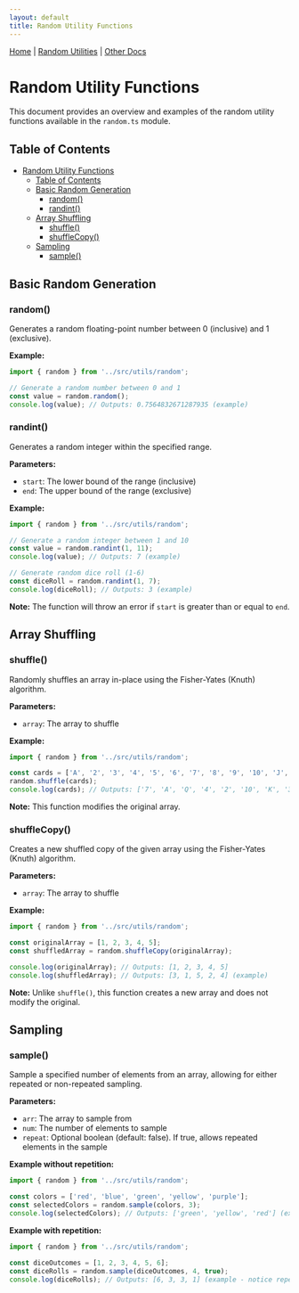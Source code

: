 ```yaml
---
layout: default
title: Random Utility Functions
---
```


[Home](../index.md) | [Random Utilities](random-utils.md) | [Other Docs](other-docs.md)

# Random Utility Functions

This document provides an overview and examples of the random utility functions available in the `random.ts` module.

## Table of Contents
- [Random Utility Functions](#random-utility-functions)
  - [Table of Contents](#table-of-contents)
  - [Basic Random Generation](#basic-random-generation)
    - [random()](#random)
    - [randint()](#randint)
  - [Array Shuffling](#array-shuffling)
    - [shuffle()](#shuffle)
    - [shuffleCopy()](#shufflecopy)
  - [Sampling](#sampling)
    - [sample()](#sample)

## Basic Random Generation

### random()

Generates a random floating-point number between 0 (inclusive) and 1 (exclusive).

**Example:**
```typescript
import { random } from '../src/utils/random';

// Generate a random number between 0 and 1
const value = random.random();
console.log(value); // Outputs: 0.7564832671287935 (example)
```

### randint()

Generates a random integer within the specified range.

**Parameters:**
- `start`: The lower bound of the range (inclusive)
- `end`: The upper bound of the range (exclusive)

**Example:**
```typescript
import { random } from '../src/utils/random';

// Generate a random integer between 1 and 10
const value = random.randint(1, 11);
console.log(value); // Outputs: 7 (example)

// Generate random dice roll (1-6)
const diceRoll = random.randint(1, 7);
console.log(diceRoll); // Outputs: 3 (example)
```

**Note:** The function will throw an error if `start` is greater than or equal to `end`.

## Array Shuffling

### shuffle()

Randomly shuffles an array in-place using the Fisher-Yates (Knuth) algorithm.

**Parameters:**
- `array`: The array to shuffle

**Example:**
```typescript
import { random } from '../src/utils/random';

const cards = ['A', '2', '3', '4', '5', '6', '7', '8', '9', '10', 'J', 'Q', 'K'];
random.shuffle(cards);
console.log(cards); // Outputs: ['7', 'A', 'Q', '4', '2', '10', 'K', '3', 'J', '8', '5', '6', '9'] (example)
```

**Note:** This function modifies the original array.

### shuffleCopy()

Creates a new shuffled copy of the given array using the Fisher-Yates (Knuth) algorithm.

**Parameters:**
- `array`: The array to shuffle

**Example:**
```typescript
import { random } from '../src/utils/random';

const originalArray = [1, 2, 3, 4, 5];
const shuffledArray = random.shuffleCopy(originalArray);

console.log(originalArray); // Outputs: [1, 2, 3, 4, 5]
console.log(shuffledArray); // Outputs: [3, 1, 5, 2, 4] (example)
```

**Note:** Unlike `shuffle()`, this function creates a new array and does not modify the original.

## Sampling

### sample()

Sample a specified number of elements from an array, allowing for either repeated or non-repeated sampling.

**Parameters:**
- `arr`: The array to sample from
- `num`: The number of elements to sample
- `repeat`: Optional boolean (default: false). If true, allows repeated elements in the sample

**Example without repetition:**
```typescript
import { random } from '../src/utils/random';

const colors = ['red', 'blue', 'green', 'yellow', 'purple'];
const selectedColors = random.sample(colors, 3);
console.log(selectedColors); // Outputs: ['green', 'yellow', 'red'] (example)
```

**Example with repetition:**
```typescript
import { random } from '../src/utils/random';

const diceOutcomes = [1, 2, 3, 4, 5, 6];
const diceRolls = random.sample(diceOutcomes, 4, true);
console.log(diceRolls); // Outputs: [6, 3, 3, 1] (example - notice repeated 3)
```